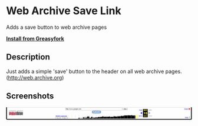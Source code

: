 # Web Archive Save Link

Adds a save button to web archive pages

**[Install from Greasyfork](https://greasyfork.org/en/scripts/5836-web-archive-save-link)**

## Description

Just adds a simple 'save' button to the header on all web archive pages. (http://web.archive.org)

## Screenshots

![A screenshot of the Web Archive menu with a save button](./screenshot_1.jpg)
